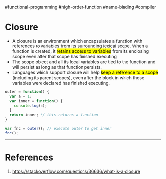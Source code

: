 #functional-programming #high-order-function #name-binding #compiler 

# Closure
- A closure is an environment which encapsulates a function with references to variables from its surrounding lexical scope. When a function is created, it <mark class="hltr-yellow">retains access to variables</mark> from its enclosing scope even after that scope has finished executing
- The scope object and all its local variables are tied to the function and will persist as long as that function persists.
- Languages which support closure will help <mark class="hltr-yellow">keep a reference to a scope</mark> (including its parent scopes), even after the block in which those variables were declared has finished executing.
```Javascript title='Closure in Javascript example'
outer = function() {
  var a = 1;
  var inner = function() {
    console.log(a);
  }
  return inner; // this returns a function
}

var fnc = outer(); // execute outer to get inner 
fnc();
```
---
# References
1. https://stackoverflow.com/questions/36636/what-is-a-closure